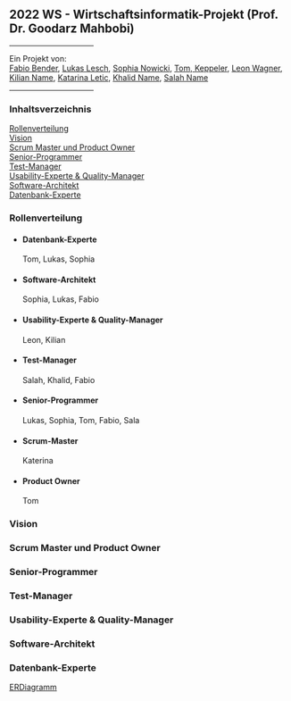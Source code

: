 ## 2022 WS - Wirtschaftsinformatik-Projekt (Prof. Dr. Goodarz Mahbobi)

<hr width="30%">

Ein Projekt von: <br/>[Fabio Bender](https://git.fslab.de/fbend12s), [Lukas Lesch](https://git.fslab.de/llesch2s), [Sophia Nowicki](https://git.fslab.de/snowic2s), [Tom, Keppeler](https://git.fslab.de/tkeppe2s), [Leon Wagner](https://git.fslab.de/tkeppe2s/bsi-projekt-ws22-tbc), [Kilian Name](https://git.fslab.de/tkeppe2s/bsi-projekt-ws22-tbc), [Katarina Letic](https://git.fslab.de/tkeppe2s/bsi-projekt-ws22-tbc), [Khalid Name](https://git.fslab.de/tkeppe2s/bsi-projekt-ws22-tbc), [Salah Name](https://git.fslab.de/tkeppe2s/bsi-projekt-ws22-tbc)

<hr width="30%">

### Inhaltsverzeichnis
[Rollenverteilung](#rollenverteilung)<br>
[Vision](#vision)<br>
[Scrum Master und Product Owner](#scrum-master-und-product-owner)<br>
[Senior-Programmer](#senior-programmer)<br>
[Test-Manager](#test-manager)<br>
[Usability-Experte & Quality-Manager](#usability-experte-&-quality-manager)<br>
[Software-Architekt](#software-architekt)<br>
[Datenbank-Experte](#datenbank-experte)<br>


### Rollenverteilung
<ul>
<li><h4>Datenbank-Experte</h4><span>Tom, Lukas, Sophia</span></li>
<li><h4>Software-Architekt</h4><span>Sophia, Lukas, Fabio</span></li>
<li><h4>Usability-Experte & Quality-Manager</h4><span>Leon, Kilian</span></li>
<li><h4>Test-Manager</h4><span>Salah, Khalid, Fabio</span></li>
<li><h4>Senior-Programmer</h4><span>Lukas, Sophia, Tom, Fabio, Sala</span></li>
<li><h4>Scrum-Master</h4><span>Katerina</span></li>
<li><h4>Product Owner</h4><span>Tom</span></li>
</ul>

### Vision


### Scrum Master und Product Owner

### Senior-Programmer

### Test-Manager

### Usability-Experte & Quality-Manager

### Software-Architekt

### Datenbank-Experte

[ERDiagramm]([docs/diagram/ERDiagramm-Semantisch.svg](https://git.fslab.de/tkeppe2s/bsi-projekt-ws22-tbc/-/blob/main/docs/diagram/ERDiagramm-Semantisch.svg))<br>
